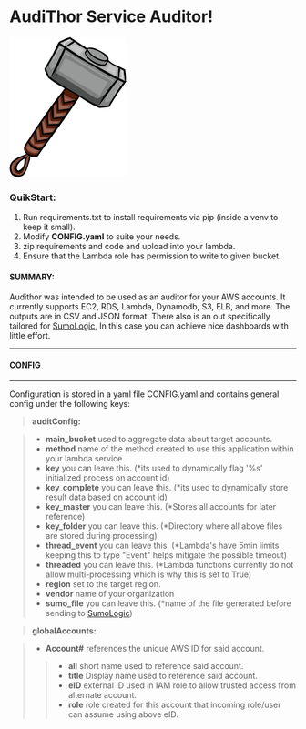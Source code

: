 AudiThor Service Auditor!
=========================

![Audithor hammer](https://github.com/astro44/AudiThor/blob/master2/img/hammer.png?raw=true)
### QuikStart:

 1. Run requirements.txt to install requirements via pip (inside a venv to keep it small).
 2. Modify **CONFIG.yaml** to suite your needs.
 3. zip requirements and code and upload into your lambda.
 4. Ensure that the Lambda role has permission to write to given bucket. 

#### SUMMARY:
Audithor was intended to be used as an auditor for your AWS accounts. It currently supports EC2, RDS, Lambda, Dynamodb, S3, ELB, and more.  The outputs are in CSV and JSON  format.  There also is an out specifically tailored for [SumoLogic](https://sumologic.com), In this case you can achieve nice dashboards with little effort.

----------


#### <i class="icon-file"></i>CONFIG
-------------

Configuration is stored in a yaml file CONFIG.yaml and contains general config under  the following keys:

> **auditConfig:**

> - **main_bucket** used to aggregate data about target accounts.
> -  **method**  name of the method created to use this application within your lambda service.
> - **key** you can leave this. (*its used to dynamically flag '%s' initialized process on account id)
> - **key_complete** you can leave this. (*its used to dynamically store result data based on account id)
> - **key_master** you can leave this. (*Stores all accounts for later reference)
> - **key_folder** you can leave this. (*Directory where all above files are stored during processing)
> - **thread_event** you can leave this. (*Lambda's have 5min limits keeping this to type "Event" helps mitigate the possible timeout)
> - **threaded** you can leave this. (*Lambda functions currently do not allow multi-processing which is why this is set to True)
> - **region** set to the target region.
> - **vendor** name of your organization
> - **sumo_file** you can leave this. (*name of the file generated before sending to [SumoLogic](https://service.sumologic.com/ui/))

> **globalAccounts:**

> - **Account#** references the unique AWS ID for said account.
>> -  **all**  short name used to reference said account.
>> - **title** Display name used to reference said account.
>> - **eID** external ID used in IAM role to allow trusted access from alternate account.
>> - **role** role created for this account that incoming role/user can assume using above eID.




